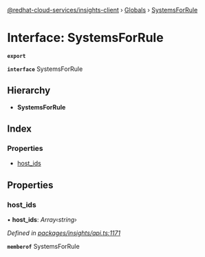 [@redhat-cloud-services/insights-client](../README.md) › [Globals](../globals.md) › [SystemsForRule](systemsforrule.md)

# Interface: SystemsForRule

**`export`** 

**`interface`** SystemsForRule

## Hierarchy

* **SystemsForRule**

## Index

### Properties

* [host_ids](systemsforrule.md#host_ids)

## Properties

###  host_ids

• **host_ids**: *Array‹string›*

*Defined in [packages/insights/api.ts:1171](https://github.com/RedHatInsights/javascript-clients/blob/master/packages/insights/api.ts#L1171)*

**`memberof`** SystemsForRule
